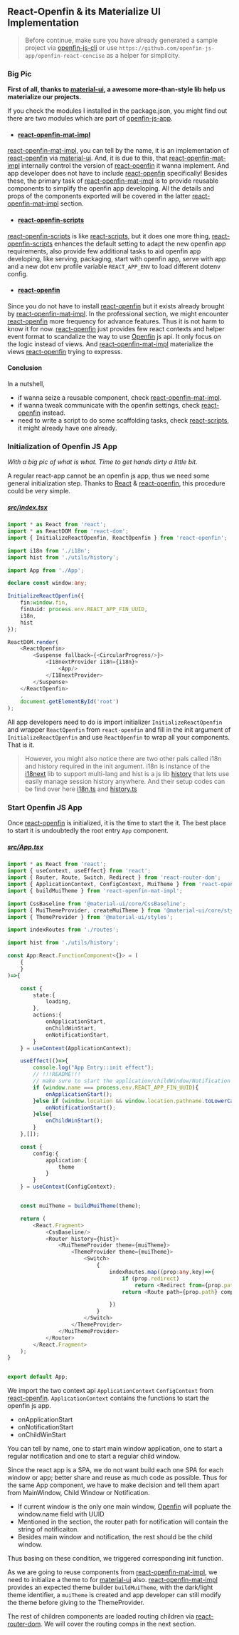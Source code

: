 React-Openfin & its Materialize UI Implementation
-----------------------------------------------
> Before continue, make sure you have already generated a sample project via [openfin-js-cli] 
> or use `https://github.com/openfin-js-app/openfin-react-concise` as a helper for simplicity. 


### Big Pic

**First of all, thanks to [material-ui], a awesome more-than-style lib help us materialize our projects.** 

If you check the modules I installed in the package.json, you might find out there are two modules which are part of 
[openfin-js-app].  

- #### [react-openfin-mat-impl]

[react-openfin-mat-impl], you can tell by the name, it is an implementation of [react-openfin] via [material-ui]. And,
it is due to this, that [react-openfin-mat-impl] internally control the version of [react-openfin] it wanna implement. 
And app developer does not have to include [react-openfin] specifically! Besides these, the primary task of 
[react-openfin-mat-impl] is to provide reusable components to simplify the openfin app developing. All the details and 
props of the components exported will be covered in the latter [react-openfin-mat-impl] section. 

- #### [react-openfin-scripts]

[react-openfin-scripts] is like [react-scripts], but it does one more thing, [react-openfin-scripts] enhances the 
default setting to adapt the new openfin app requirements, also provide few additional tasks to aid openfin app developing,
like serving, packaging, start with openfin app, serve with app and a new dot env profile variable `REACT_APP_ENV` to load 
different dotenv config.

- #### [react-openfin]
Since you do not have to install [react-openfin] but it exists already brought by [react-openfin-mat-impl]. In the professional 
section, we might encounter [react-openfin] more frequency for advance features. Thus it is not harm to know it for now.
[react-openfin] just provides few react contexts and helper event format to scandalize the way to use [Openfin] js api. It only 
focus on the logic instead of views. And [react-openfin-mat-impl] materialize the views [react-openfin] trying to expresss. 

#### Conclusion

In a nutshell, 
        
- if wanna seize a reusable component, check [react-openfin-mat-impl].
- if wanna tweak communicate with the openfin settings, check [react-openfin] instead.
- need to write a script to do some scaffolding tasks, check [react-scripts], it might already have one already.

### Initialization of Openfin JS App

_With a big pic of what is what. Time to get hands dirty a little bit._ 

A regular react-app cannot be an openfin js app, thus we need some general initialization step. Thanks to [React] &
 [react-openfin], this procedure could be very simple.
 
 #####  [src/index.tsx](https://github.com/openfin-js-app/openfin-react-concise/blob/master/src/index.tsx)
 ```typescript jsx
 import * as React from 'react';
 import * as ReactDOM from 'react-dom';
 import { InitializeReactOpenfin, ReactOpenfin } from 'react-openfin';
 
 import i18n from './i18n';
 import hist from './utils/history';
 
 import App from './App';
 
 declare const window:any;
 
 InitializeReactOpenfin({
     fin:window.fin,
     finUuid: process.env.REACT_APP_FIN_UUID,
     i18n,
     hist
 });
 
 ReactDOM.render(
     <ReactOpenfin>
         <Suspense fallback={<CircularProgress/>}>
             <I18nextProvider i18n={i18n}>
                 <App/>
             </I18nextProvider>
         </Suspense>
     </ReactOpenfin>
     ,
     document.getElementById('root')
 );
```
All app developers need to do is import initializer `InitializeReactOpenfin` and wrapper `ReactOpenfin` from `react-openfin`
and fill in the init argument of `InitializeReactOpenfin` and use `ReactOpenfin` to wrap all your components. That is it.

> However, you might also notice there are two other pals called i18n and history required in the init argument.
> i18n is instance of the [i18next] lib to support multi-lang and hist is a js lib [history] that lets use easily manage session
> history anywhere. And their setup codes can be find over here 
> [i18n.ts](https://github.com/openfin-js-app/openfin-react-concise/blob/master/src/i18n.ts) and
> [history.ts](https://github.com/openfin-js-app/openfin-react-concise/blob/master/src/utils/history.ts)


### Start Openfin JS App
Once [react-openfin] is initialized, it is the time to start the it. The best place to start it is undoubtedly 
the root entry `App` component. 

#####  [src/App.tsx](https://github.com/openfin-js-app/openfin-react-concise/blob/master/src/App.tsx)
```typescript jsx
import * as React from 'react';
import { useContext, useEffect} from 'react';
import { Router, Route, Switch, Redirect } from 'react-router-dom';
import { ApplicationContext, ConfigContext, MuiTheme } from 'react-openfin';
import { buildMuiTheme } from 'react-openfin-mat-impl';

import CssBaseline from '@material-ui/core/CssBaseline';
import { MuiThemeProvider, createMuiTheme } from '@material-ui/core/styles';
import { ThemeProvider } from '@material-ui/styles';

import indexRoutes from './routes';

import hist from './utils/history';

const App:React.FunctionComponent<{}> = (
    {
    }
)=>{

    const {
        state:{
            loading,
        },
        actions:{
            onApplicationStart,
            onChildWinStart,
            onNotificationStart,
        }
    } = useContext(ApplicationContext);

    useEffect(()=>{
        console.log("App Entry::init effect");
        // !!!README!!!
        // make sure to start the application/childWindow/Notification at the Entry component to boot react-openfin
        if (window.name === process.env.REACT_APP_FIN_UUID){
            onApplicationStart();
        }else if (window.location && window.location.pathname.toLowerCase().indexOf('notification')>-1){
            onNotificationStart();
        }else{
            onChildWinStart();
        }
    },[]);

    const {
        config:{
            application:{
                theme
            }
        }
    } = useContext(ConfigContext);


    const muiTheme = buildMuiTheme(theme);

    return (
        <React.Fragment>
            <CssBaseline/>
            <Router history={hist}>
                <MuiThemeProvider theme={muiTheme}>
                    <ThemeProvider theme={muiTheme}>
                        <Switch>
                            {
                                indexRoutes.map((prop:any,key)=>{
                                    if (prop.redirect)
                                        return <Redirect from={prop.path} to={prop.to} key={key}/>;
                                    return <Route path={prop.path} component={prop.component} key={key}/>;

                                })
                            }
                        </Switch>
                    </ThemeProvider>
                </MuiThemeProvider>
            </Router>
        </React.Fragment>
    );
}


export default App;
```
We import the two context api `ApplicationContext` `ConfigContext` from [react-openfin]. `ApplicationContext` contains
the functions to start the openfin js app.
- onApplicationStart
- onNotificationStart
- onChildWinStart

You can tell by name, one to start main window application, one to start a regular notification and one to start a 
regular child window.

Since the react app is a SPA, we do not want build each one SPA for each window or app; better share and reuse as much code 
as possible. Thus for the same App component, we have to make decision and tell them apart from MainWindow, Child Window or 
Notification. 

- If current window is the only one main window, [Openfin] will popluate the window.name field with UUID
- Mentioned in the section, the router path for notification will contain the string of notificaiton. 
- Besides main window and notification, the rest should be the child window. 

Thus basing on these condition, we triggered corresponding init function. 

As we are going to reuse components from [react-openfin-mat-impl], we need to initialize a theme to for [material-ui] also. 
[react-openfin-mat-impl] provides an expected theme builder `buildMuiTheme`, with the dark/light theme identifier, a 
`muiTheme` is created and app developer can still modify the theme before giving to the ThemeProvider.

The rest of children components are loaded routing children via [react-router-dom]. We will cover the routing comps in 
the next section. 

[openfin-js-cli]: https://www.npmjs.com/package/openfin-js-cli
[openfin-js-app]: https://github.com/openfin-js-app
[Openfin]: https://openfin.co/
[React]: https://reactjs.org/
[react-scripts]: https://www.npmjs.com/package/react-scripts
[react-router-dom]: https://www.npmjs.com/package/react-router-dom
[material-ui]: https://material-ui.com/
[i18next]: https://www.npmjs.com/package/i18next
[history]: https://www.npmjs.com/package/history

[react-openfin]:https://www.npmjs.com/package/react-openfin
[react-openfin-mat-impl]:https://www.npmjs.com/package/react-openfin-mat-impl
[react-openfin-scripts]: https://www.npmjs.com/package/react-openfin-scripts